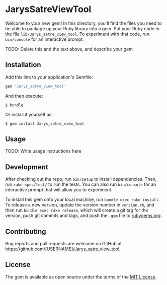 # JarysSatreViewTool

Welcome to your new gem! In this directory, you'll find the files you need to be able to package up your Ruby library into a gem. Put your Ruby code in the file `lib/Jarys_satre_view_tool`. To experiment with that code, run `bin/console` for an interactive prompt.

TODO: Delete this and the text above, and describe your gem

## Installation

Add this line to your application's Gemfile:

```ruby
gem 'Jarys_satre_view_tool'
```

And then execute:

    $ bundle

Or install it yourself as:

    $ gem install Jarys_satre_view_tool

## Usage

TODO: Write usage instructions here

## Development

After checking out the repo, run `bin/setup` to install dependencies. Then, run `rake spec/test/` to run the tests. You can also run `bin/console` for an interactive prompt that will allow you to experiment.

To install this gem onto your local machine, run `bundle exec rake install`. To release a new version, update the version number in `version.rb`, and then run `bundle exec rake release`, which will create a git tag for the version, push git commits and tags, and push the `.gem` file to [rubygems.org](https://rubygems.org).

## Contributing

Bug reports and pull requests are welcome on GitHub at https://github.com/[USERNAME]/Jarys_satre_view_tool.


## License

The gem is available as open source under the terms of the [MIT License](http://opensource.org/licenses/MIT).

